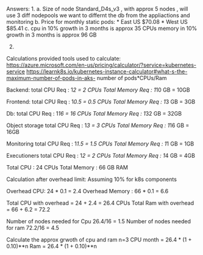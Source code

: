 Answers:
1.
  a. Size of node Standard_D4s_v3 , with approx 5 nodes , will use 3 diff nodepools we want to differnt the db from the appliactions and monitoring
  b. Price for monthly static pods:
    * East US $70.08
	  * West US $85.41
  c. cpu in 10% growth in 3 months is  approx 35 CPUs 
    memory in 10% growth in 3 months is approx 96 GB


2.
Calculations provided
tools used to calculate:
https://azure.microsoft.com/en-us/pricing/calculator/?service=kubernetes-service
https://learnk8s.io/kubernetes-instance-calculator#what-s-the-maximum-number-of-pods-in-aks-
number of pods*CPUs/Ram

Backend:
total CPU Req : 1*2 = 2 CPUs
Total Memory Req :  1*10 GB = 10GB

Frontend:
total CPU Req : 1*0.5 = 0.5 CPUs
Total Memory Req :  1*3 GB = 3GB

Db:
total CPU Req : 1*16 = 16 CPUs
Total Memory Req :  1*32 GB = 32GB

Object storage
total CPU Req : 1*3 = 3 CPUs
Total Memory Req :  1*16 GB = 16GB

Monitoring
total CPU Req : 1*1.5 = 1.5 CPUs
Total Memory Req :  1*1 GB = 1GB

Executioners
total CPU Req : 1*2 = 2 CPUs
Total Memory Req :  1*4 GB = 4GB


Total CPU : 24 CPUs
Total Memory : 66 GB RAM 

Calculation after overhead limit:
Assuming  10%  for k8s components


Overhead CPU: 24 * 0.1 = 2.4
Overhead Memory :  66 * 0.1 = 6.6 

Total CPU with overhead = 24 + 2.4 = 26.4 CPUs
Total Ram with overhead  = 66 + 6.2 = 72.2


Number of nodes needed for Cpu  26.4/16 = 1.5
Number of nodes needed for ram 72.2/16 = 4.5 

Calculate the approx grwoth of cpu and ram
n=3 
CPU month = 26.4 * (1 + 0.10)**n
Ram  = 26.4 * (1 + 0.10)**n  



